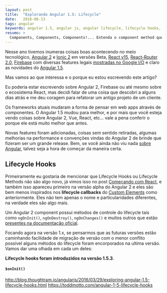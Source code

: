 ```yaml
---
layout: post
title:  "Explorando Angular 1.5: Lifecycle"
date:   2016-06-13
tags: angular
keywords: angular 1.5, angular js, angular lifecycle, lifecycle hooks, ciclo de vida angular
resumo: >
  Components, Components, Components!... Entenda o component method que foi introduzido no Angular 1.5, Lifecycle Hooks e como isso pode mudar o jogo.
---
```

Nesse ano tivemos inumeras coisas boas acontecendo no meio tecnológico, [Angular 2](https://angular.io/) e [Ionic 2](http://ionicframework.com/docs/v2/) em versões Beta, [React v15](https://facebook.github.io/react/blog/2016/04/07/react-v15.html), [React-Router 2.0](https://github.com/reactjs/react-router), [Firebase](https://firebase.google.com/) com diversas features legais [mostradas no Google I/O](https://www.youtube.com/watch?v=tb2GZ3Bh4p8) e claro as novidades do [Angular 1.5](https://docs.angularjs.org/api).

Mas vamos ao que interessa e o porque eu estou escrevendo este artigo?

Eu poderia estar escrevendo sobre Angular 2, Firebase ou até mesmo sobre o ecosistema React, mas decidi falar de uma coisa que descobri a alguns dias atrás e me deu coragem para refatorar um antigo projeto de um cliente.

Os frameworks atuais mudaram a forma de pensar em web apps através de componentes. O Angular 1.5 mudou para melhor, e por mais que você esteja vendo coisas sobre Angular 2, Vue, React, etc... vale a pena conferir o porque ele está muito melhor que antes.

Novas features foram adicionadas, coisas sem sentido retiradas, algumas melhorias na performance e convenções vindas do Angular 2 de brinde que fizeram ser um grande release. Bem, se você ainda não viu nada [sobre Angular](/tags/#angular), talvez seja a hora de começar da maneira certa.

## Lifecycle Hooks
Primeiramente eu gostaria de mencionar que Lifecycle Hooks ou Lifecycle Methods não são algo novo, já vimos isso no post [Começando com React](/2015/comecando-com-react/), e também isso apareceu primeiro na versão alpha do Angular 2 e eles são bem menos inspirados nos **lifecycle callbacks** do [Custom Elements](http://webcomponents.org/articles/introduction-to-custom-elements/#lifecycle-callbacks) como anteriormente. Eles não tem apenas o nome e particularidades diferentes, na verdade eles são algo mais.

Um Angular 2 component possui métodos de controle do lifecycle tais como `ngOnInit()`, `ngOnDestroy()`, `ngOnChanges()` e muitos outros que estão [presentes na documentação oficial](https://angular.io/docs/ts/latest/guide/lifecycle-hooks.html).

Focando agora na versão 1.x, se pensarmos que as futuras versões estão caminhando facilidade de migração de versão com o menor conflito possível alguns métodos do lifecycle foram encorporados na ultima versão. Vamos dar uma olhada em cada um deles:

**Lifecycle hooks foram introduzidos na versão 1.5.3**.

#### `$onInit()`

http://blog.thoughtram.io/angularjs/2016/03/29/exploring-angular-1.5-lifecycle-hooks.html
https://toddmotto.com/angular-1-5-lifecycle-hooks